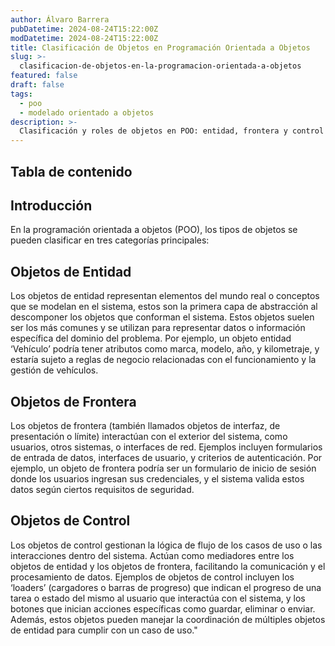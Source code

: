 ```yaml
---
author: Álvaro Barrera
pubDatetime: 2024-08-24T15:22:00Z
modDatetime: 2024-08-24T15:22:00Z
title: Clasificación de Objetos en Programación Orientada a Objetos
slug: >-
  clasificacion-de-objetos-en-la-programacion-orientada-a-objetos
featured: false
draft: false
tags:
  - poo
  - modelado orientado a objetos
description: >-
  Clasificación y roles de objetos en POO: entidad, frontera y control
---
```


## Tabla de contenido

<!-- toc -->

## Introducción

En la programación orientada a objetos (POO), los tipos de objetos se pueden clasificar en tres categorías principales:

## Objetos de Entidad

Los objetos de entidad representan elementos del mundo real o conceptos que se modelan en el sistema, estos son la primera capa de abstracción al descomponer los objetos que conforman el sistema. Estos objetos suelen ser los más comunes y se utilizan para representar datos o información específica del dominio del problema. Por ejemplo, un objeto entidad ‘Vehículo’ podría tener atributos como marca, modelo, año, y kilometraje, y estaría sujeto a reglas de negocio relacionadas con el funcionamiento y la gestión de vehículos.

## Objetos de Frontera

Los objetos de frontera (también llamados objetos de interfaz, de presentación o límite) interactúan con el exterior del sistema, como usuarios, otros sistemas, o interfaces de red. Ejemplos incluyen formularios de entrada de datos, interfaces de usuario, y criterios de autenticación. Por ejemplo, un objeto de frontera podría ser un formulario de inicio de sesión donde los usuarios ingresan sus credenciales, y el sistema valida estos datos según ciertos requisitos de seguridad.

## Objetos de Control

Los objetos de control gestionan la lógica de flujo de los casos de uso o las interacciones dentro del sistema. Actúan como mediadores entre los objetos de entidad y los objetos de frontera, facilitando la comunicación y el procesamiento de datos. Ejemplos de objetos de control incluyen los ‘loaders’ (cargadores o barras de progreso) que indican el progreso de una tarea o  estado del mismo al usuario que interactúa con el sistema, y los botones que inician acciones específicas como guardar, eliminar o enviar. Además, estos objetos pueden manejar la coordinación de múltiples objetos de entidad para cumplir con un caso de uso."
